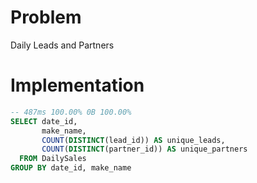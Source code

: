 # Problem

Daily Leads and Partners[](https://leetcode.com/problems/daily-leads-and-partners/)

# Implementation

```sql
-- 487ms 100.00% 0B 100.00%
SELECT date_id, 
       make_name, 
       COUNT(DISTINCT(lead_id)) AS unique_leads,
       COUNT(DISTINCT(partner_id)) AS unique_partners
  FROM DailySales
GROUP BY date_id, make_name  
```
